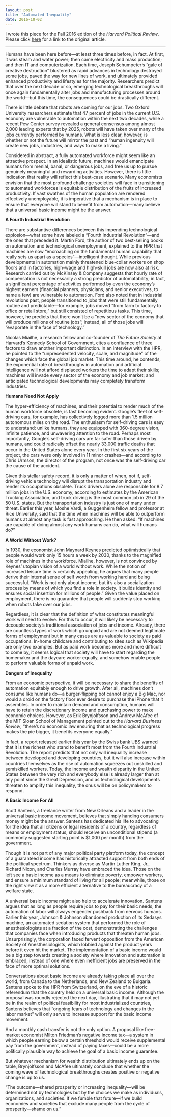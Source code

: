 ```yaml
---
layout: post
title: "Automated Inequality"
date: 2016-10-02
---
```


I wrote this piece for the Fall 2016 edition of the *Harvard Political Review*. Please click [here](https://harvardpolitics.com/world/automation/) for a link to the original article.

---

Humans have been here before—at least three times before, in fact. At first, it was steam and water power; then came electricity and mass production; and then IT and computerization. Each time, Joseph Schumpeter’s “gale of creative destruction” blustered as rapid advances in technology destroyed some jobs, paved the way for new lines of work, and ultimately provided enhanced productivity and lifestyles for the majority. Researchers predict that over the next decade or so, emerging technological breakthroughs will once again fundamentally alter jobs and manufacturing processes around the world—but this time, the consequences could be drastically different. 

There is little debate that robots are coming for our jobs. Two Oxford University researchers estimate that 47 percent of jobs in the current U.S. economy are vulnerable to automation within the next two decades, while a recent Pew Center survey revealed a general consensus among almost 2,000 leading experts that by 2025, robots will have taken over many of the jobs currently performed by humans. What is less clear, however, is whether or not the future will mirror the past and “human ingenuity will create new jobs, industries, and ways to make a living.”

Considered in abstract, a fully automated workforce might seem like an attractive prospect. In an idealistic future, machines would emancipate humans from menial, banal, or dangerous jobs, and free us up to pursue genuinely meaningful and rewarding activities. However, there is little indication that reality will reflect this best-case scenario. Many economists envision that the most profound challenge societies will face in transitioning to automated workforces is equitable distribution of the fruits of increased productivity. If vast swathes of the human population are rendered effectively unemployable, it is imperative that a mechanism is in place to ensure that everyone will stand to benefit from automation—many believe that a universal basic income might be the answer.

**A Fourth Industrial Revolution**

There are substantive differences between this impending technological explosion—what some have labeled a “Fourth Industrial Revolution”—and the ones that preceded it. Martin Ford, the author of two best-selling books on automation and technological unemployment, explained to the HPR that machines are now “encroaching on the fundamental human capability that really sets us apart as a species”—intelligent thought. While previous developments in automation mainly threatened blue-collar workers on shop floors and in factories, high-wage and high-skill jobs are now also at risk. Research carried out by McKinsey & Company suggests that hourly rate of compensation is not necessarily a strong predictor of automatability; in fact, a significant percentage of activities performed by even the economy’s highest earners (financial planners, physicians, and senior executives, to name a few) are vulnerable to automation. Ford also noted that in industrial revolutions past, people transitioned to jobs that were still fundamentally routine and predictable—for example, jobs moved “from farm to factory to office or retail store,” but still consisted of repetitious tasks. This time, however, he predicts that there won’t be a “new sector of the economy that will produce millions of routine jobs”; instead, all of those jobs will “evaporate in the face of technology.”

Nicolas Miailhe, a research fellow and co-founder of *The Future Society* at Harvard’s Kennedy School of Government, cites a confluence of three factors to draw another important distinction. In an interview with the HPR, he pointed to the “unprecedented velocity, scale, and magnitude” of the changes which face the global job market. This time around, he contends, the exponential rate of breakthroughs in automation and artificial intelligence will not afford displaced workers the time to adapt their skills; machines will invade every sector of the economy and job market; and anticipated technological developments may completely transform industries.

**Humans Need Not Apply**

The hyper-efficiency of machines, and their potential to render much of the human workforce obsolete, is fast becoming evident. Google’s fleet of self-driving cars, for example, has collectively logged more than 1.5 million autonomous miles on the road. The enthusiasm for self-driving cars is easy to understand: unlike humans, they are equipped with 360-degree vision, infinite patience, and unwavering attention to the road. Perhaps most importantly, Google’s self-driving cars are far safer than those driven by humans, and could radically offset the nearly 33,000 traffic deaths that occur in the United States alone every year. In the first six years of the project, the cars were only involved in 11 minor crashes—and according to Chris Urmson, the director of the program, not once was the self-driving car the cause of the accident.

Given this stellar safety record, it is only a matter of when, not if, self-driving vehicle technology will disrupt the transportation industry and render its occupations obsolete. Truck drivers alone are responsible for 8.7 million jobs in the U.S. economy, according to estimates by the American Trucking Association, and truck driving is the most common job in 29 of the 50 U.S. states. But the transportation industry is just one of many under threat. Earlier this year, Moshe Vardi, a Guggenheim fellow and professor at Rice University, said that the time when machines will be able to outperform humans at almost any task is fast approaching. He then asked: “If machines are capable of doing almost any work humans can do, what will humans do?”

**A World Without Work?**

In 1930, the economist John Maynard Keynes predicted optimistically that people would work only 15 hours a week by 2030, thanks to the magnified role of machines in the workforce. Miailhe, however, is not convinced by Keynes’ utopian vision of a world without work. While the notion of increased leisure time is certainly appealing, he argues that many people derive their internal sense of self worth from working hard and being successful. “Work is not only about income, but it’s also a socialization process by means of which you find a role in society. It builds identity and ensures social insertion for millions of people.” Given the value placed on employment, there is no guarantee that people will suddenly stop working when robots take over our jobs.

Regardless, it is clear that the definition of what constitutes meaningful work will need to evolve. For this to occur, it will likely be necessary to decouple society’s traditional association of jobs and income. Already, there are countless types of work which go unpaid and are not deemed legitimate forms of employment but in many cases are as valuable to society as paid occupations. In-home childcare and contributing to sites such as Wikipedia are only two examples. But as paid work becomes more and more difficult to come by, it seems logical that society will have to start regarding the homemaker and the daycare worker equally, and somehow enable people to perform valuable forms of unpaid work.

**Dangers of Inequality**

From an economic perspective, it will be necessary to share the benefits of automation equitably enough to drive growth. After all, machines don’t consume like humans do—a burger-flipping bot cannot enjoy a Big Mac, nor would a droid on the factory floor ever desire to purchase the iPhone that it assembles. In order to maintain demand and consumption, humans will have to retain the discretionary income and purchasing power to make economic choices. However, as Erik Brynjolfsson and Andrew McAfee of the MIT Sloan School of Management pointed out to the *Harvard Business Review*, “there’s no economic law ensuring that as technological progress makes the pie bigger, it benefits everyone equally.”

In fact, a report released earlier this year by the Swiss bank UBS warned that it is the richest who stand to benefit most from the Fourth Industrial Revolution. The report predicts that not only will inequality increase between developed and developing countries, but it will also increase within countries themselves as the rise of automation squeezes out unskilled and semiskilled workers. Today, the income and wealth disparity in the United States between the very rich and everybody else is already larger than at any point since the Great Depression, and as technological developments threaten to amplify this inequality, the onus will be on policymakers to respond.

**A Basic Income For All**

Scott Santens, a freelance writer from New Orleans and a leader in the universal basic income movement, believes that simply handing consumers money might be the answer. Santens has dedicated his life to advocating for the idea that all citizens or legal residents of a country, regardless of means or employment status, should receive an unconditional stipend (a commonly suggested starting point is $1,000 per month) from the government.

Though it is not part of any major political party platform today, the concept of a guaranteed income has historically attracted support from both ends of the political spectrum. Thinkers as diverse as Martin Luther King, Jr., Richard Nixon, and Charles Murray have embraced the idea. Those on the left see a basic income as a means to eliminate poverty, empower workers, and ensure a minimum standard of living for all people; meanwhile, those on the right view it as a more efficient alternative to the bureaucracy of a welfare state.

A universal basic income might also help to accelerate innovation. Santens argues that as long as people require jobs to pay for their basic needs, the automation of labor will always engender pushback from nervous humans. Earlier this year, Johnson & Johnson abandoned production of its Sedasys machine, an automated sedation system that performed the role of anesthesiologists at a fraction of the cost, demonstrating the challenges that companies face when introducing products that threaten human jobs. Unsurprisingly, the corporation faced fervent opposition from the American Society of Anesthesiologists, which lobbied against the product years before it even hit the market. The implementation of a basic income would be a big step towards creating a society where innovation and automation is embraced, instead of one where even inefficient jobs are preserved in the face of more optimal solutions.

Conversations about basic income are already taking place all over the world, from Canada to the Netherlands, and New Zealand to Bulgaria. Santens spoke to the HPR from Switzerland, on the eve of a historic referendum that the country held on a universal basic income. Although the proposal was roundly rejected the next day, illustrating that it may not yet be in the realm of political feasibility for most industrialized countries, Santens believes that “ongoing fears of technology and changes in the labor market” will only serve to increase support for the basic income movement.

And a monthly cash transfer is not the only option. A proposal like free-market economist Milton Friedman’s negative income tax—a system in which people earning below a certain threshold would receive supplemental pay from the government, instead of paying taxes—could be a more politically plausible way to achieve the goal of a basic income guarantee.

But whatever mechanism for wealth distribution ultimately ends up on the table, Brynjolfsson and McAfee ultimately conclude that whether the coming wave of technological breakthroughs creates positive or negative change is up to us.

“The outcome—shared prosperity or increasing inequality—will be determined not by technologies but by the choices we make as individuals, organizations, and societies. If we fumble that future—if we build economies and societies that exclude many people from the cycle of prosperity—shame on us.”
